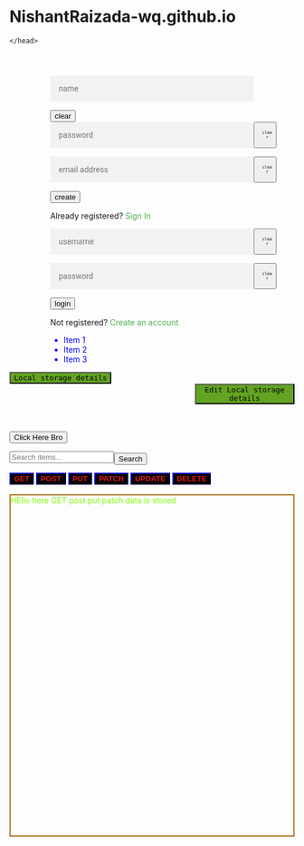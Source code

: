# NishantRaizada-wq.github.io
<!DOCTYPE html>
<html>
    <head>
  <style>
.login-page {
  width: 360px;
  padding: 8% 0 0;
  margin: auto;
  

}
  .item
  {
      color: blue;
  }
  #button
  {
    position: relative;
  }
  
  .clear { 
        width: 40px;
        height: 46px; 
        position: absolute;         
        font-family: monospace;
        font-size: 7px;
        padding-left: 13px;
    }
      .username1
      {
        position: relative;

      }

.form {
  position: absolute;
  z-index: 1;
  background: #FFFFFF;
  max-width: 360px;
  margin: 0 auto 100px;
  padding: 45px;
  text-align: center;
  box-shadow: 0 0 20px 0 rgba(0, 0, 0, 0.2), 0 5px 5px 0 rgba(0, 0, 0, 0.24);
}
 .form input {
  font-family: "Roboto", sans-serif;
  outline: 0;
  background: #f2f2f2;
  width: 100%;
  border: 0;
  margin: 0 0 15px;
  padding: 15px;
  box-sizing: border-box;
  font-size: 14px;
}
.editpassw
{
  position: absolute;
  font-family: monospace;
        font-size: 7px;
        padding-left: 13px;
        width: 40px;
        height: 46px; 

}
  .gogi
  {
    margin-top: 3px;
    position: absolute ;
    
  }
 
   
form button {
  font-family: "Roboto", sans-serif;
  text-transform: uppercase;
  outline: 0;
  background: #4CAF50;
  width: 100%;
  border: 0;
  position : relative ;
  padding: 15px;
  color: #FFFFFF;
  font-size: 14px;
  -webkit-transition: all 0.3 ease;
  transition: all 0.3 ease;
  cursor: pointer;
}
#id1 , #id2 , #id3 ,  #id4 ,  #id5 , #id6
  {
    background-color: black;
    color: rgb(226, 26, 26);
    font-weight: bolder;
    border-collapse: collapse !important; 
    border-color: darkblue;
    }

      
.form .message {
  margin: 15px 0 0;
  color: #b3b3b3;
  font-size: 12px;
}
.form .message a {
  color: #4CAF50;
  text-decoration: none;
}
  .baggi
  {
    position: relative;

      }  
      .BOX
      {
             border: 2px solid rgb(168, 110, 22);
             width: 500px;
             height: 600px;


      }

  </style>



    </head>
<body>
<div class="login-page">
    <div class="form">
      <form class="register-form">
        <div> 
        <input  class="username" type="text" placeholder="name" name="username" value=""/>    
        <button class="clear">clear</button> 
     </div>
     <div>
        <input class = "username1"  type="password" placeholder="password" value=""/>
        <button class="editpassw">clear</button>                                      
      </div>
      <div>
        <input type="text" placeholder="email address" value=""/>
        <button class="editpassw">clear</button>
        </div>
        <button class="baggi">create</button>
        <p class="message">Already registered? <a href="#">Sign In</a></p>
      </form>
      <form class="login-form">
        <div>
        <input type="text"  placeholder="username"/>
       <button class="editpassw">clear</button>
        </div>
        <div>
        <input type="password" class="ju" placeholder="password"/>
        <button class="editpassw">clear</button>
      </div>
        <button class="yogi">login</button>
        <p class="message">Not registered? <a href="#">Create an account</a></p>
      </form>
      <ul class = "itemsh">
        <li class = "item">Item 1</li>
        <li class="item">Item 2</li>
        <li class="item">Item 3</li>
        </ul>
    </div>
    
  </div>
<div class="lsoutput">

</div>
<tr>
<button class = "show" style=" border-radius: 2px; font-family: monospace; font-size: medium;  background-color: rgb(98, 163, 33);">Local storage details</button>
<button class = "show1" style=" margin-left: 65%; font-family: monospace; font-size: medium;  background-color: rgb(98, 163, 33);">Edit Local storage details</button>
</tr>

<br></br>
<button id = "button" >Click Here Bro</button>
<div>
  <input type="text" id = "filter" placeholder="Search items..."  autocomplete="on" value=""/>
  <button class="gogi">Search</button>
</div>
<br>
<tr>
  <button id = "id1">GET</button>
  <button  id = "id2">POST</button>
  <button  id = "id3">PUT</button>
  <button  id = "id4">PATCH</button>
  <button  id = "id5">UPDATE</button>
  <button id = "id6">DELETE</button>
</tr>
<br>
<br>
<div class="BOX">
  <div class="BOX-ITEMS" style="color: chartreuse;">
    HEllo here GET post put patch data is stored 
  </div>
</div>

  </body> 
  <script src="https://cdnjs.cloudflare.com/ajax/libs/axios/0.19.0/axios.min.js"></script>  
  <script src="indexjs.js">
     // npx json-server --watch -p 234 db.json  command for using json server at particular port
  </script>
  </html>
